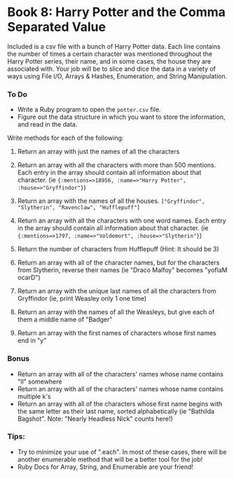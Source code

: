 # Book 8: Harry Potter and the Comma Separated Value

Included is a csv file with a bunch of Harry Potter data. Each line contains the number of times a certain character was mentioned throughout the Harry Potter series, their name, and in some cases, the house they are associated with. Your job will be to slice and dice the data in a variety of ways using File I/O, Arrays & Hashes, Enumeration, and String Manipulation.

### To Do

* Write a Ruby program to open the `potter.csv` file.
* Figure out the data structure in which you want to store the information, and read in the data.

Write methods for each of the following:

1. Return an array with just the names of all the characters

2. Return an array with all the characters with more than 500 mentions. Each entry in the array should contain all information about that character. (ie `{:mentions=>18956, :name=>"Harry Potter", :house=>"Gryffindor"}`)

3. Return an array with the names of all the houses. `["Gryffindor", "Slytherin", "Ravenclaw", "Hufflepuff"]`

4. Return an array with all the characters with one word names. Each entry in the array should contain all information about that character. (ie `{:mentions=>1797, :name=>"Voldemort", :house=>"Slytherin"}`)

5. Return the number of characters from Hufflepuff (Hint: It should be 3)

6. Return an array with all of the character names, but for the characters from Slytherin, reverse their names (ie "Draco Malfoy" becomes "yoflaM ocarD")

7. Return an array with the unique last names of all the characters from Gryffindor (ie, print Weasley only 1 one time)

8. Return an array with the names of all the Weasleys, but give each of them a middle name of "Badger"

9. Return an array with the first names of characters whose first names end in "y"

### Bonus

* Return an array with all of the characters' names whose name contains "ll" somewhere
* Return an array with all of the characters' names whose name contains multiple k's
* Return an array with all of the characters whose first name begins with the same letter as their last name, sorted alphabetically (ie "Bathilda Bagshot". Note: "Nearly Headless Nick" counts here!)

### Tips:
* Try to minimize your use of ".each". In most of these cases, there will be another enumerable method that will be a better tool for the job!
* Ruby Docs for Array, String, and Enumerable are your friend!